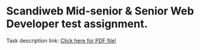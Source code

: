 # Scandiweb Mid-senior & Senior Web Developer test assignment.
Task description link: 
<a href="https://gtd.ge/github-data/scandiweb/docs/description.pdf" target="_blank">Click here for PDF file!</a>
